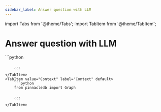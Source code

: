 ```yaml
---
sidebar_label: Answer question with LLM
---
```

import Tabs from '@theme/Tabs';
import TabItem from '@theme/TabItem';

<!-- TABS -->
# Answer question with LLM


<Tabs>
    <TabItem value="No-context" label="No-context" default>
        ```python
        
        ...        
        ```
    </TabItem>
    <TabItem value="Context" label="Context" default>
        ```python
        from pinnacledb import Graph
        
        ...        
        ```
    </TabItem>
</Tabs>

